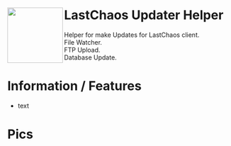 # LastChaos Updater Helper <img align="left" src="https://user-images.githubusercontent.com/5092697/136836589-b655f88e-f67e-433d-bc2a-12c0534e05d9.png" width="125px">

Helper for make Updates for LastChaos client.<br/>
File Watcher.<br/>
FTP Upload.<br/>
Database Update.<br/>

# Information / Features
* text

# Pics
